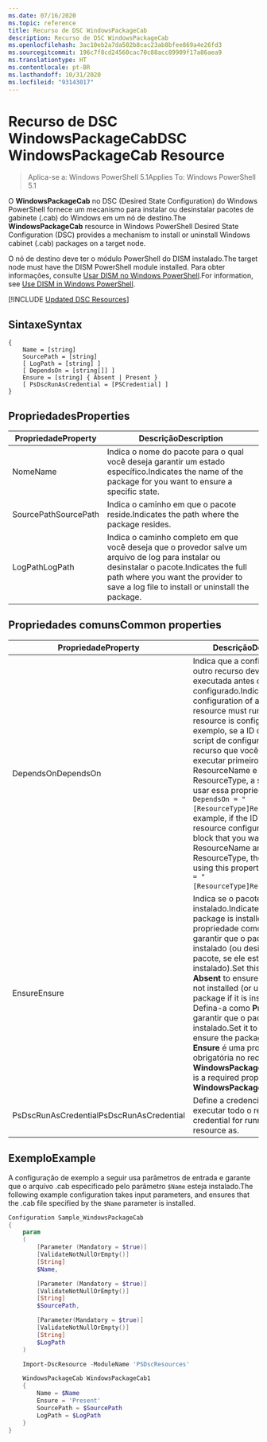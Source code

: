 ```yaml
---
ms.date: 07/16/2020
ms.topic: reference
title: Recurso de DSC WindowsPackageCab
description: Recurso de DSC WindowsPackageCab
ms.openlocfilehash: 3ac10eb2a7da502b8cac23ab8bfee869a4e26fd3
ms.sourcegitcommit: 196c7f8cd24560cac70c88acc89909f17a86aea9
ms.translationtype: HT
ms.contentlocale: pt-BR
ms.lasthandoff: 10/31/2020
ms.locfileid: "93143017"
---
```

# <a name="dsc-windowspackagecab-resource"></a><span data-ttu-id="63581-103">Recurso de DSC WindowsPackageCab</span><span class="sxs-lookup"><span data-stu-id="63581-103">DSC WindowsPackageCab Resource</span></span>

> <span data-ttu-id="63581-104">Aplica-se a: Windows PowerShell 5.1</span><span class="sxs-lookup"><span data-stu-id="63581-104">Applies To: Windows PowerShell 5.1</span></span>

<span data-ttu-id="63581-105">O **WindowsPackageCab** no DSC (Desired State Configuration) do Windows PowerShell fornece um mecanismo para instalar ou desinstalar pacotes de gabinete (.cab) do Windows em um nó de destino.</span><span class="sxs-lookup"><span data-stu-id="63581-105">The **WindowsPackageCab** resource in Windows PowerShell Desired State Configuration (DSC) provides a mechanism to install or uninstall Windows cabinet (.cab) packages on a target node.</span></span>

<span data-ttu-id="63581-106">O nó de destino deve ter o módulo PowerShell do DISM instalado.</span><span class="sxs-lookup"><span data-stu-id="63581-106">The target node must have the DISM PowerShell module installed.</span></span> <span data-ttu-id="63581-107">Para obter informações, consulte [Usar DISM no Windows PowerShell](/windows-hardware/manufacture/desktop/use-dism-in-windows-powershell-s14).</span><span class="sxs-lookup"><span data-stu-id="63581-107">For information, see [Use DISM in Windows PowerShell](/windows-hardware/manufacture/desktop/use-dism-in-windows-powershell-s14).</span></span>

[!INCLUDE [Updated DSC Resources](../../../../../includes/dsc-resources.md)]

## <a name="syntax"></a><span data-ttu-id="63581-108">Sintaxe</span><span class="sxs-lookup"><span data-stu-id="63581-108">Syntax</span></span>

```Syntax
{
    Name = [string]
    SourcePath = [string]
    [ LogPath = [string] ]
    [ DependsOn = [string[]] ]
    Ensure = [string] { Absent | Present }
    [ PsDscRunAsCredential = [PSCredential] ]
}
```

## <a name="properties"></a><span data-ttu-id="63581-109">Propriedades</span><span class="sxs-lookup"><span data-stu-id="63581-109">Properties</span></span>

|<span data-ttu-id="63581-110">Propriedade</span><span class="sxs-lookup"><span data-stu-id="63581-110">Property</span></span> |<span data-ttu-id="63581-111">Descrição</span><span class="sxs-lookup"><span data-stu-id="63581-111">Description</span></span> |
|---|---|
|<span data-ttu-id="63581-112">Nome</span><span class="sxs-lookup"><span data-stu-id="63581-112">Name</span></span> |<span data-ttu-id="63581-113">Indica o nome do pacote para o qual você deseja garantir um estado específico.</span><span class="sxs-lookup"><span data-stu-id="63581-113">Indicates the name of the package for you want to ensure a specific state.</span></span> |
|<span data-ttu-id="63581-114">SourcePath</span><span class="sxs-lookup"><span data-stu-id="63581-114">SourcePath</span></span> |<span data-ttu-id="63581-115">Indica o caminho em que o pacote reside.</span><span class="sxs-lookup"><span data-stu-id="63581-115">Indicates the path where the package resides.</span></span> |
|<span data-ttu-id="63581-116">LogPath</span><span class="sxs-lookup"><span data-stu-id="63581-116">LogPath</span></span> |<span data-ttu-id="63581-117">Indica o caminho completo em que você deseja que o provedor salve um arquivo de log para instalar ou desinstalar o pacote.</span><span class="sxs-lookup"><span data-stu-id="63581-117">Indicates the full path where you want the provider to save a log file to install or uninstall the package.</span></span> |

## <a name="common-properties"></a><span data-ttu-id="63581-118">Propriedades comuns</span><span class="sxs-lookup"><span data-stu-id="63581-118">Common properties</span></span>

|<span data-ttu-id="63581-119">Propriedade</span><span class="sxs-lookup"><span data-stu-id="63581-119">Property</span></span> |<span data-ttu-id="63581-120">Descrição</span><span class="sxs-lookup"><span data-stu-id="63581-120">Description</span></span> |
|---|---|
|<span data-ttu-id="63581-121">DependsOn</span><span class="sxs-lookup"><span data-stu-id="63581-121">DependsOn</span></span> |<span data-ttu-id="63581-122">Indica que a configuração de outro recurso deve ser executada antes de ele ser configurado.</span><span class="sxs-lookup"><span data-stu-id="63581-122">Indicates that the configuration of another resource must run before this resource is configured.</span></span> <span data-ttu-id="63581-123">Por exemplo, se a ID do bloco de script de configuração do recurso que você deseja executar primeiro for ResourceName e seu tipo for ResourceType, a sintaxe para usar essa propriedade será `DependsOn = "[ResourceType]ResourceName"`.</span><span class="sxs-lookup"><span data-stu-id="63581-123">For example, if the ID of the resource configuration script block that you want to run first is ResourceName and its type is ResourceType, the syntax for using this property is `DependsOn = "[ResourceType]ResourceName"`.</span></span> |
|<span data-ttu-id="63581-124">Ensure</span><span class="sxs-lookup"><span data-stu-id="63581-124">Ensure</span></span> |<span data-ttu-id="63581-125">Indica se o pacote foi instalado.</span><span class="sxs-lookup"><span data-stu-id="63581-125">Indicates if the package is installed.</span></span> <span data-ttu-id="63581-126">Defina esta propriedade como **Absent** para garantir que o pacote não seja instalado (ou desinstalar o pacote, se ele estiver instalado).</span><span class="sxs-lookup"><span data-stu-id="63581-126">Set this property to **Absent** to ensure the package is not installed (or uninstall the package if it is installed).</span></span> <span data-ttu-id="63581-127">Defina-a como **Present** para garantir que o pacote seja instalado.</span><span class="sxs-lookup"><span data-stu-id="63581-127">Set it to **Present** to ensure the package is installed.</span></span> <span data-ttu-id="63581-128">**Ensure** é uma propriedade obrigatória no recurso **WindowsPackageCab** .</span><span class="sxs-lookup"><span data-stu-id="63581-128">**Ensure** is a required property on the **WindowsPackageCab** resource.</span></span> |
|<span data-ttu-id="63581-129">PsDscRunAsCredential</span><span class="sxs-lookup"><span data-stu-id="63581-129">PsDscRunAsCredential</span></span> |<span data-ttu-id="63581-130">Define a credencial para executar todo o recurso.</span><span class="sxs-lookup"><span data-stu-id="63581-130">Sets the credential for running the entire resource as.</span></span> |

## <a name="example"></a><span data-ttu-id="63581-131">Exemplo</span><span class="sxs-lookup"><span data-stu-id="63581-131">Example</span></span>

<span data-ttu-id="63581-132">A configuração de exemplo a seguir usa parâmetros de entrada e garante que o arquivo .cab especificado pelo parâmetro `$Name` esteja instalado.</span><span class="sxs-lookup"><span data-stu-id="63581-132">The following example configuration takes input parameters, and ensures that the .cab file specified by the `$Name` parameter is installed.</span></span>

```powershell
Configuration Sample_WindowsPackageCab
{
    param
    (
        [Parameter (Mandatory = $true)]
        [ValidateNotNullOrEmpty()]
        [String]
        $Name,

        [Parameter (Mandatory = $true)]
        [ValidateNotNullOrEmpty()]
        [String]
        $SourcePath,

        [Parameter(Mandatory = $true)]
        [ValidateNotNullOrEmpty()]
        [String]
        $LogPath
    )

    Import-DscResource -ModuleName 'PSDscResources'

    WindowsPackageCab WindowsPackageCab1
    {
        Name = $Name
        Ensure = 'Present'
        SourcePath = $SourcePath
        LogPath = $LogPath
    }
}
```
